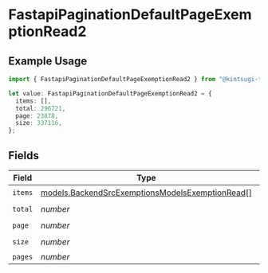 # FastapiPaginationDefaultPageExemptionRead2

## Example Usage

```typescript
import { FastapiPaginationDefaultPageExemptionRead2 } from "@kintsugi-tax/tax-platform-sdk/models";

let value: FastapiPaginationDefaultPageExemptionRead2 = {
  items: [],
  total: 296721,
  page: 23878,
  size: 337116,
};
```

## Fields

| Field                                                                                                    | Type                                                                                                     | Required                                                                                                 | Description                                                                                              |
| -------------------------------------------------------------------------------------------------------- | -------------------------------------------------------------------------------------------------------- | -------------------------------------------------------------------------------------------------------- | -------------------------------------------------------------------------------------------------------- |
| `items`                                                                                                  | [models.BackendSrcExemptionsModelsExemptionRead](../models/backendsrcexemptionsmodelsexemptionread.md)[] | :heavy_check_mark:                                                                                       | N/A                                                                                                      |
| `total`                                                                                                  | *number*                                                                                                 | :heavy_check_mark:                                                                                       | N/A                                                                                                      |
| `page`                                                                                                   | *number*                                                                                                 | :heavy_check_mark:                                                                                       | N/A                                                                                                      |
| `size`                                                                                                   | *number*                                                                                                 | :heavy_check_mark:                                                                                       | N/A                                                                                                      |
| `pages`                                                                                                  | *number*                                                                                                 | :heavy_minus_sign:                                                                                       | N/A                                                                                                      |